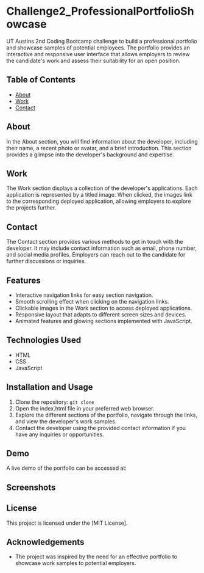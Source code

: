 # Challenge2_ProfessionalPortfolioShowcase
UT Austins 2nd Coding Bootcamp challenge to build a professional portfolio and showcase samples of potential employees.
The portfolio provides an interactive and responsive user interface that allows employers to review the candidate's work and assess their suitability for an open position.

## Table of Contents
- [About](#about)
- [Work](#work)
- [Contact](#contact)

## About
In the About section, you will find information about the developer, including their name, a recent photo or avatar, and a brief introduction. This section provides a glimpse into the developer's background and expertise.

## Work
The Work section displays a collection of the developer's applications. Each application is represented by a titled image. When clicked, the images link to the corresponding deployed application, allowing employers to explore the projects further.

## Contact
The Contact section provides various methods to get in touch with the developer. It may include contact information such as email, phone number, and social media profiles. Employers can reach out to the candidate for further discussions or inquiries.

## Features
- Interactive navigation links for easy section navigation.
- Smooth scrolling effect when clicking on the navigation links.
- Clickable images in the Work section to access deployed applications.
- Responsive layout that adapts to different screen sizes and devices.
- Animated features and glowing sections implemented with JavaScript.

## Technologies Used
- HTML
- CSS
- JavaScript

## Installation and Usage
1. Clone the repository: `git clone`
2. Open the index.html file in your preferred web browser.
3. Explore the different sections of the portfolio, navigate through the links, and view the developer's work samples.
4. Contact the developer using the provided contact information if you have any inquiries or opportunities.

## Demo
A live demo of the portfolio can be accessed at: 

## Screenshots

## License
This project is licensed under the [MIT License].

## Acknowledgements
- The project was inspired by the need for an effective portfolio to showcase work samples to potential employers.
